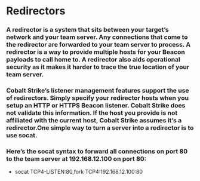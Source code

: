 # Redirectors

### A redirector is a system that sits between your target’s network and your team server. Any connections that come to the redirector are forwarded to your team server to process. A redirector is a way to provide multiple hosts for your Beacon payloads to call home to. A redirector also aids operational security as it makes it harder to trace the true location of your team server.

### Cobalt Strike’s listener management features support the use of redirectors. Simply specify your redirector hosts when you setup an HTTP or HTTPS Beacon listener. Cobalt Strike does not validate this information. If the host you provide is not affiliated with the current host, Cobalt Strike assumes it’s a redirector.One simple way to turn a server into a redirector is to use socat.

### Here’s the socat syntax to forward all connections on port 80 to the team server at 192.168.12.100 on port 80:

 - socat TCP4-LISTEN:80,fork TCP4:192.168.12.100:80
